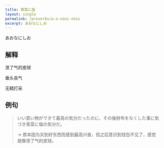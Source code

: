 ```yaml
---
title: 青菜に塩
layout: single
permalink: /proverbs/a-o-nani-shio
excerpt: あおなにしお
---
```


あおなにしお

## 解释

泄了气的皮球

垂头丧气

无精打采

## 例句

> いい買い物ができて最高の気分だったのに、その後財布をなくした事に気づき青菜に塩の気分だ。
>
> → 原本因为买到好东西而感到最高兴奋，但之后意识到钱包不见了，感觉就像泄了气的皮球。

